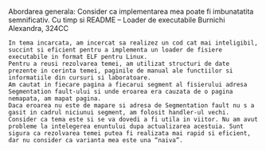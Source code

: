Abordarea generala:
Consider ca implementarea mea poate fi imbunatatita semnificativ. Cu timp si README – Loader de executabile
Burnichi Alexandra, 324CC



	In tema incarcata, am incercat sa realizez un cod cat mai inteligibil, succint si eficient pentru a implementa un loader de fisiere executabile in format ELF pentru Linux. 
	Pentru a reusi rezolvarea temei, am utilizat structuri de date prezente in cerinta temei, paginile de manual ale functiilor si informatiile din cursuri si laboratoare.
	Am cautat in fiecare pagina a fiecarui segment al fisierului adresa Segmentation fault-ului si unde eroarea era cauzata de o pagina nemapata, am mapat pagina.
	Daca eroarea nu este de mapare si adresa de Segmentation fault nu s a gasit in cadrul niciunui segment, am folosit handler-ul vechi.
	Consider ca tema este si se va dovedi a fi utila in viitor. Nu am avut probleme la intelegerea enuntului dupa actualizarea acestuia. Sunt sigura ca rezolvarea temei putea fi realizata mai rapid si eficient, dar nu consider ca varianta mea este una “naiva”. 

